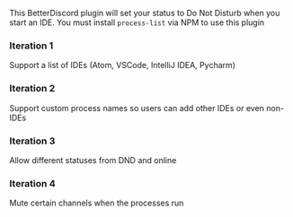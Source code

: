 This BetterDiscord plugin will set your status to Do Not Disturb when you start an IDE. You must install `process-list` via NPM to use this plugin

### Iteration 1

Support a list of IDEs (Atom, VSCode, IntelliJ IDEA, Pycharm)

### Iteration 2

Support custom process names so users can add other IDEs or even non-IDEs

### Iteration 3

Allow different statuses from DND and online

### Iteration 4

Mute certain channels when the processes run
